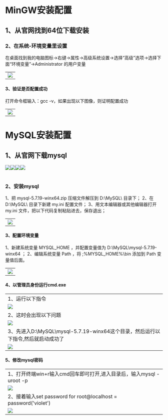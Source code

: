 <!DOCTYPE html>
<html>
<head>
<meta charset="utf-8"> 
	<title>工作报告</title>
</head>
<body>
<h1>MinGW安装配置</h1>
<h2>1、从官网找到64位下载安装</h2>
<h3>2、在系统-环境变量里设置</h3>
<table>
<tr>在桌面找到我的电脑图标->右键->属性->高级系统设置->选择“高级”选项->选择下面“环境变量”->Administrator 的用户变量</tr>
<td><img src="2.jpg"></td>
</table>
<h4>3、验证是否配置成功</h4>
<table>
<tr>打开命令框输入：gcc -v，如果出现以下图像，则证明配置成功 </tr>           
<td><img src="3.jpg"></td>
</table>


<h1>MySQL安装配置</h1>
<h2>1、从官网下载mysql</h2>
<table>
	<img src="4.jpg">
	<img src="5.jpg">
	<img src="8.jpg">
	<img src="10.jpg">
</table>
<h3>2、安装mysql</h3>
<table>
	<tr>1、把 mysql-5.7.19-winx64.zip 压缩文件解压到 D:\MySQL\ 目录下；
        2、在 D:\MySQL\ 目录下新建 my.ini 配置文件；
        3、用文本编辑器或其他编辑器打开 my.ini 文件，把以下代码复制粘贴进去，保存退出；</tr>
	<td><img src="11.jpg"></td>
</table>
<h4>3、配置环境变量</h4>
<table>
	<tr>1、新建系统变量 MYSQL_HOME ，并配置变量值为 D:\MySQL\mysql-5.7.19-winx64 ；
        2、编辑系统变量 Path ，将 ;%MYSQL_HOME%\bin 添加到 Path 变量值后面。</tr>
        <td><img src="13.jpg"></td>
</table>
<h4>4、以管理员身份运行cmd.exe</h5>
<table>
	<tr>
	<td>1、运行以下指令</td></tr>
	<tr><td><img src="14.jpg"></td></tr>
	<tr><td>2、这时会出现以下问题</td></tr>
	<tr><td><img src="15.jpg"></td></tr>
	<tr><td>3、先进入D:\MySQL\mysql-5.7.19-winx64这个目录，然后运行以下指令,然后就启动成功了</td></tr>
	 <tr>    <td><img src="16.jpg"></td></tr>
</table>
<h4>5、修改mysql密码</h6>
<table>
	<tr><td>1、打开终端win+r输入cmd回车即可打开,进入目录后，输入mysql -uroot -p</td></tr>
	<tr><td><img src="17.jpg"></td></tr>
	<tr><td>2、接着输入set password for root@localhost = password('violet')</td></tr>
	<tr><td><img src="18.jpg"></td></tr>
</table>

</body>
</html>